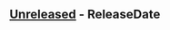 <!-- next-header -->

## [Unreleased] - ReleaseDate

<!-- next-url -->
[Unreleased]: https://github.com/halzy/stream_multiplexer/compare/{{0.9.1}}...HEAD
